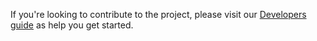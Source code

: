 If you're looking to contribute to the project, please visit our [Developers guide](devel/README.md) as help you get started.
